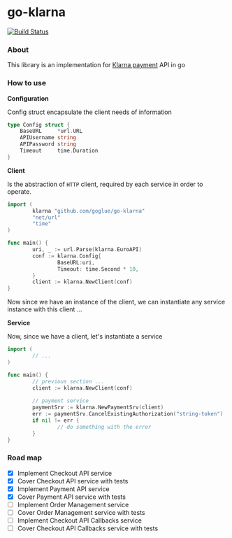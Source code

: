 # go-klarna

[![Build Status](https://travis-ci.org/goglue/go-klarna.svg?branch=master)](https://travis-ci.org/goglue/go-klarna)

### About

This library is an implementation for [Klarna payment](https://developers.klarna.com/api/) API in go

### How to use

**Configuration**

Config struct encapsulate the client needs of information

```go
type Config struct {
	BaseURL     *url.URL
	APIUsername string
	APIPassword string
	Timeout     time.Duration
}
```

**Client**

Is the abstraction of `HTTP` client, required by each service in order to operate.

```go
import (
        klarna "github.com/goglue/go-klarna"
        "net/url"
        "time"
)

func main() {
        uri, _ := url.Parse(klarna.EuroAPI)
        conf := klarna.Config{
                BaseURL:uri,
                Timeout: time.Second * 10,
        }
        client := klarna.NewClient(conf)
}
```

Now since we have an instance of the client, we can instantiate any service instance with this client ...

**Service**

Now, since we have a client, let's instantiate a service
```go
import (
        // ...
)

func main() {
        // previous section ...
        client := klarna.NewClient(conf)
        
        // payment service
        paymentSrv := klarna.NewPaymentSrv(client)
        err := paymentSrv.CancelExistingAuthorization("string-token")
        if nil != err {
                // do something with the error
        }
}
```

### Road map
- [x] Implement Checkout API service
- [x] Cover Checkout API service with tests
- [x] Implement Payment API service
- [x] Cover Payment API service with tests
- [ ] Implement Order Management service
- [ ] Cover Order Management service with tests
- [ ] Implement Checkout API Callbacks service
- [ ] Cover Checkout API Callbacks service with tests
